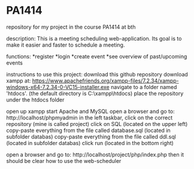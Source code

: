 # PA1414
repository for my project in the course PA1414 at bth

description:
This is a meeting scheduling web-application. Its goal is to make it easier and faster to schedule a meeting. 

functions:
*register
*login
*create event
*see overview of past/upcoming events

instructions to use this project:
download this github repository 
download xampp at: https://www.apachefriends.org/xampp-files/7.2.34/xampp-windows-x64-7.2.34-0-VC15-installer.exe
navigate to a folder named 'htdocs'. (the default directory is C:\xampp\htdocs)
place the repository under the htdocs folder

open up xampp
start Apache and MySQL
open a browser and go to: http://localhost/phpmyadmin
in the left taskbar, click on the correct repository (mine is called project)
click on SQL (located on the upper left)
copy-paste everything from the file called database.sql (located in subfolder databas)
copy-paste everything from the file called ddl.sql (located in subfolder databas)
click run (located in the bottom right)

open a browser and go to: http://localhost/project/php/index.php
then it should be clear how to use the web-scheduler
